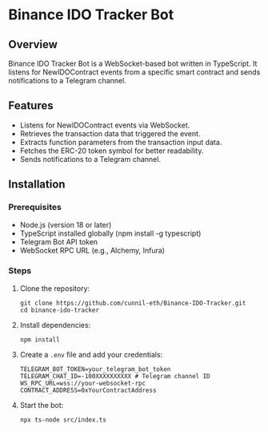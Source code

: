 # Binance IDO Tracker Bot

## Overview

Binance IDO Tracker Bot is a WebSocket-based bot written in TypeScript. It listens for NewIDOContract events from a specific smart contract and sends notifications to a Telegram channel.

## Features

- Listens for NewIDOContract events via WebSocket.
- Retrieves the transaction data that triggered the event.
- Extracts function parameters from the transaction input data.
- Fetches the ERC-20 token symbol for better readability.
- Sends notifications to a Telegram channel.

## Installation

### Prerequisites
- Node.js (version 18 or later)
- TypeScript installed globally (npm install -g typescript)
- Telegram Bot API token
- WebSocket RPC URL (e.g., Alchemy, Infura)

### Steps
1. Clone the repository:
   ```
   git clone https://github.com/cunnil-eth/Binance-IDO-Tracker.git
   cd binance-ido-tracker
   ```
2. Install dependencies:
   ```
   npm install
   ```
3. Create a `.env` file and add your credentials:
   ```
   TELEGRAM_BOT_TOKEN=your_telegram_bot_token
   TELEGRAM_CHAT_ID=-100XXXXXXXXXX # Telegram channel ID
   WS_RPC_URL=wss://your-websocket-rpc
   CONTRACT_ADDRESS=0xYourContractAddress
   ```
4. Start the bot:
   ```
   npx ts-node src/index.ts
   ```
